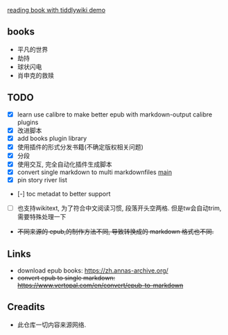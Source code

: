 [reading book with tiddlywiki demo](https://oeyoews.github.io/reading-books-with-tiddlywiki/)

## books

* 平凡的世界
* 劫持
* 球状闪电
* 肖申克的救赎

## TODO

* [x] learn use calibre to make better epub with markdown-output calibre plugins
* [x] 改进脚本
* [x] add books plugin library
* [x] 使用插件的形式分发书籍(不确定版权相关问题)
* [x] 分段
* [x] 使用交互, 完全自动化插件生成脚本
* [x] convert single markdown to multi markdownfiles [main](./src/main.js)
* [x] pin story river list
* [-] toc metadat to better support
* [ ] 也支持wikitext, 为了符合中文阅读习惯, 段落开头空两格. 但是tw会自动trim, 需要特殊处理一下



* ~~不同来源的 epub,的制作方法不同, 导致转换成的 markdown 格式也不同.~~

## Links

* download epub books: https://zh.annas-archive.org/
* ~~convert epub to single markdown: https://www.vertopal.com/en/convert/epub-to-markdown~~

<!-- ```bash
vertopal convert EPUB_INPUT_FILE --to markdown
``` -->

## Creadits

* 此仓库一切内容来源网络.